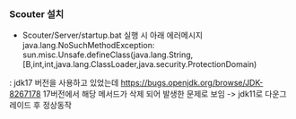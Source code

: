 ### Scouter 설치
- Scouter/Server/startup.bat 실행 시 아래 에러메시지
java.lang.NoSuchMethodException: sun.misc.Unsafe.defineClass(java.lang.String,[B,int,int,java.lang.ClassLoader,java.security.ProtectionDomain)

: jdk17 버전을 사용하고 있었는데 https://bugs.openjdk.org/browse/JDK-8267178 17버전에서 해당 메서드가 삭제 되어 발생한 문제로 보임
-> jdk11로 다운그레이드 후 정상동작

